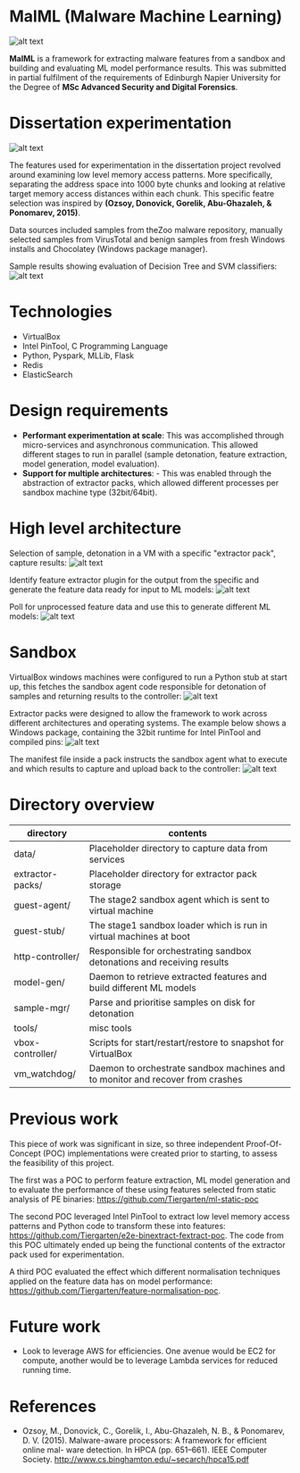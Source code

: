 # MalML (Malware Machine Learning)

![alt text][pipeline]

**MalML** is a framework for extracting malware features from a sandbox and building and evaluating ML model performance results. This was submitted in partial fulfilment of the requirements of Edinburgh Napier University for the Degree of **MSc Advanced Security and Digital Forensics**.

# Dissertation experimentation

![alt text][dissertation-chunking-exp]

The features used for experimentation in the dissertation project revolved around examining low level memory access patterns. More specifically, separating the address space into 1000 byte chunks and looking at relative target memory access distances within each chunk. This specific featre selection was inspired by **(Ozsoy, Donovick, Gorelik, Abu-Ghazaleh, & Ponomarev, 2015)**.

Data sources included samples from theZoo malware repository, manually selected samples from VirusTotal and benign samples from fresh Windows installs and Chocolatey (Windows package manager).

Sample results showing evaluation of Decision Tree and SVM classifiers:
![alt text][sample-results]

# Technologies
- VirtualBox
- Intel PinTool, C Programming Language
- Python, Pyspark, MLLib, Flask
- Redis
- ElasticSearch

# Design requirements
- **Performant experimentation at scale**: This was accomplished through micro-services and asynchronous communication. This allowed different stages to run in parallel (sample detonation, feature extraction, model generation, model evaluation).
- **Support for multiple architectures**: - This was enabled through the abstraction of extractor packs, which allowed different processes per sandbox machine type (32bit/64bit). 

# High level architecture
Selection of sample, detonation in a VM with a specific "extractor pack", capture results:
![alt text][detonation]

Identify feature extractor plugin for the output from the specific and generate the feature data ready for input to ML models:
![alt text][feature-extraction]

Poll for unprocessed feature data and use this to generate different ML models:
![alt text][model-generation]


# Sandbox
VirtualBox windows machines were configured to run a Python stub at start up, this fetches the sandbox agent code responsible for detonation of samples and returning results to the controller:
![alt text][sandbox-highlevel]

Extractor packs were designed to allow the framework to work across different architectures and operating systems. The example below shows a Windows package, containing the 32bit runtime for Intel PinTool and compiled pins: 
![alt text][extractor-pack]

The manifest file inside a pack instructs the sandbox agent what to execute and which results to capture and upload back to the controller:
![alt text][manifest]

# Directory overview
| directory        | contents                                                                       |
|------------------|--------------------------------------------------------------------------------|
| data/            | Placeholder directory to capture data from services                            |
| extractor-packs/ | Placeholder directory for extractor pack storage                               |
| guest-agent/     | The stage2 sandbox agent which is sent to virtual machine                      |
| guest-stub/      | The stage1 sandbox loader which is run in virtual machines at boot             |
| http-controller/ | Responsible for orchestrating sandbox detonations and receiving results        |
| model-gen/       | Daemon to retrieve extracted features and build different ML models            |
| sample-mgr/      | Parse and prioritise samples on disk for detonation                            |
| tools/           | misc tools                                                                     |
| vbox-controller/ | Scripts for start/restart/restore to snapshot for VirtualBox                   |
| vm_watchdog/     | Daemon to orchestrate sandbox machines and to monitor and recover from crashes |

# Previous work
This piece of work was significant in size, so three independent Proof-Of-Concept (POC) implementations were created prior to starting, to assess the feasibility of this project.

The first was a POC to perform feature extraction, ML model generation and to evaluate the performance of these using features selected from static analysis of PE binaries: https://github.com/Tiergarten/ml-static-poc

The second POC leveraged Intel PinTool to extract low level memory access patterns and Python code to transform these into features: https://github.com/Tiergarten/e2e-binextract-fextract-poc. The code from this POC ultimately ended up being the functional contents of the extractor pack used for experimentation.

A third POC evaluated the effect which different normalisation techniques applied on the feature data has on model performance: https://github.com/Tiergarten/feature-normalisation-poc.

# Future work
- Look to leverage AWS for efficiencies. One avenue would be EC2 for compute, another would be to leverage Lambda services for reduced running time.

# References
- Ozsoy, M., Donovick, C., Gorelik, I., Abu-Ghazaleh, N. B., & Ponomarev, D. V. (2015). Malware-aware processors: A framework for efficient online mal- ware detection. In HPCA (pp. 651–661). IEEE Computer Society. http://www.cs.binghamton.edu/~secarch/hpca15.pdf

[pipeline]: https://s3.amazonaws.com/overcooked.juggernaut/malml-images/malml-pipeline+(1).png "MalML Pipeline"

[dissertation-chunking-exp]: https://s3.amazonaws.com/overcooked.juggernaut/malml-images/reference_chunking+(1).png

[sandbox-highlevel]: https://s3.amazonaws.com/overcooked.juggernaut/malml-images/sandbox_implementation+(1).png

[detonation]: https://s3.amazonaws.com/overcooked.juggernaut/malml-images/detonator_implementation+(1).png

[feature-extraction]:https://s3.amazonaws.com/overcooked.juggernaut/malml-images/detonation-extraction+(2).png

[model-generation]:https://s3.amazonaws.com/overcooked.juggernaut/malml-images/model_generation_implementation+(1).png

[extractor-pack]:https://s3.amazonaws.com/overcooked.juggernaut/malml-images/extractor_pack+(1).png

[manifest]:https://s3.amazonaws.com/overcooked.juggernaut/malml-images/manifest-screenshot.PNG

[sample-results]: https://s3.amazonaws.com/overcooked.juggernaut/malml-images/Screenshot+2019-01-04+at+11.37.47.png
